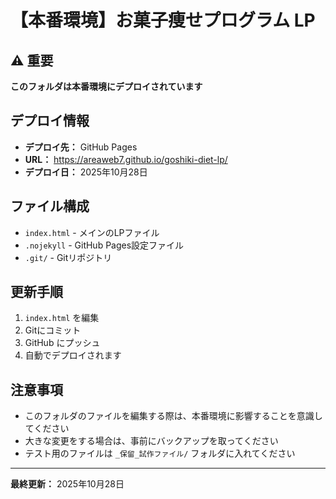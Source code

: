 # 【本番環境】お菓子痩せプログラム LP

## ⚠️ 重要
**このフォルダは本番環境にデプロイされています**

## デプロイ情報
- **デプロイ先：** GitHub Pages
- **URL：** https://areaweb7.github.io/goshiki-diet-lp/
- **デプロイ日：** 2025年10月28日

## ファイル構成
- `index.html` - メインのLPファイル
- `.nojekyll` - GitHub Pages設定ファイル
- `.git/` - Gitリポジトリ

## 更新手順
1. `index.html` を編集
2. Gitにコミット
3. GitHub にプッシュ
4. 自動でデプロイされます

## 注意事項
- このフォルダのファイルを編集する際は、本番環境に影響することを意識してください
- 大きな変更をする場合は、事前にバックアップを取ってください
- テスト用のファイルは `_保留_試作ファイル/` フォルダに入れてください

---

**最終更新：** 2025年10月28日
